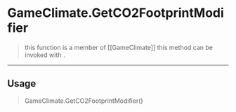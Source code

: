 # GameClimate.GetCO2FootprintModifier
> this function is a member of [[GameClimate]]
> this method can be invoked with `.`
-----
## Usage
> GameClimate.GetCO2FootprintModifier()
